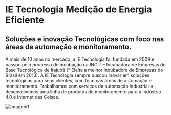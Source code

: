 # IE Tecnologia Medição de Energia Eficiente
## Soluções e inovação Tecnológicas com foco nas áreas de automação e monitoramento.

A mais de 10 anos no mercado, a IE Tecnologia foi fundada em 2009 e passou pelo processo de incubação na INCIT – Incubadora de Empresas de Base Tecnológica de Itajubá (* Eleita a melhor incubadora de Empresas do Brasil em 2013).
A IE Tecnologia sempre buscou inovar em soluções tecnológicas para seus clientes, com foco nas áreas de automação e monitoramento.
Trabalhamos com serviços de automação industrial e desenvolvemos uma linha de produtos  de monitoramento para a Indústria 4.0 e Internet das Coisas.

![imagem1](https://ietecnologia.com/wp-content/uploads/elementor/thumbs/Tela2_V1-oxldp4dvtr0wnc3wdqfme0m7m24dv9fdl12xcjvjn4.png)
